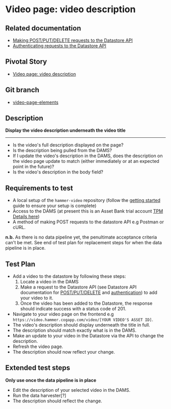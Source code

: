 <!-- Generate a new file using -->
<!-- sed -e "s/\Video page: video description /My story/" -e "s/\169994866/156128780/" -e "s/\video-description-169994866/`git_current_branch`/g" template.md | tee "`git_current_branch`.md" -->

# Video page: video description

## Related documentation
- [Making POST/PUT/DELETE requests to the Datastore API](https://github.com/HammerMuseum/hammer-datastore/blob/master/docs/api.md#CRUD)
- [Authenticating requests to the Datastore API](https://github.com/HammerMuseum/hammer-datastore/blob/master/docs/api.md#Authentication)

## Pivotal Story

* [Video page: video description](https://www.pivotaltracker.com/story/show/169994866)

## Git branch

* [video-page-elements](https://github.com/HammerMuseum/hammer-video/tree/video-page-elements)

## Description

**Display the video description underneath the video title**

---
- Is the video's full description displayed on the page?
- Is the description being pulled from the DAMS?
- If I update the video's description in the DAMS, does the description on the video page update to match (either immediately or at an expected point in the future)?
- Is the video's description in the body field?

## Requirements to test
- A local setup of the `hammer-video` repository (follow the [getting started](../../README.md) guide to ensure your setup is complete)
- Access to the DAMS (at present this is an Asset Bank trial account [TPM Details here](http://tpm.office.cogapp.com/index.php/pwd/view/649))
- A method of making POST requests to the datastore API e.g Postman or cURL.

**n.b.** As there is no data pipeline yet, the penultimate acceptance criteria can't be met. See end of test plan for replacement steps for when the data pipeline is in place.

## Test Plan
- Add a video to the datastore by following these steps:
    1. Locate a video in the DAMS
    2. Make a request to the Datastore API (see Datastore API documentation for [POST/PUT/DELETE](https://github.com/HammerMuseum/hammer-datastore/blob/master/docs/api.md#CRUD) and [authentication](https://github.com/HammerMuseum/hammer-datastore/blob/master/docs/api.md#Authentication)) to add your video to it.
    3. Once the video has been added to the Datastore, the response should indicate success with a status code of 201.
- Navigate to your video page on the frontend e.g `https://video.hammer.cogapp.com/video/[YOUR VIDEO'S ASSET ID]`.
- The video's description should display underneath the title in full.
- The description should match exactly what is in the DAMS.
- Make an update to your video in the Datastore via the API to change the description.
- Refresh the video page.
- The description should now reflect your change.


## Extended test steps
**Only use once the data pipeline is in place**
- Edit the description of your selected video in the DAMS.
- Run the data harvester[?]
- The description should reflect the change.